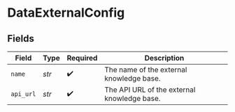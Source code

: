 # DataExternalConfig


## Fields

| Field                                       | Type                                        | Required                                    | Description                                 |
| ------------------------------------------- | ------------------------------------------- | ------------------------------------------- | ------------------------------------------- |
| `name`                                      | *str*                                       | :heavy_check_mark:                          | The name of the external knowledge base.    |
| `api_url`                                   | *str*                                       | :heavy_check_mark:                          | The API URL of the external knowledge base. |